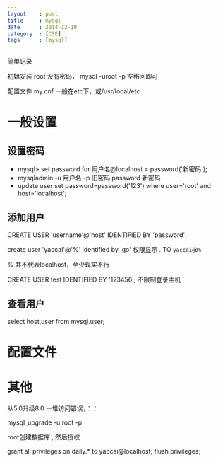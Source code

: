 ```yaml
---
layout    : post
title     : mysql
date      : 2014-12-10
category  : [CSE]
tags      : [mysql]
---
```


简单记录

<!-- more -->

初始安装 root 没有密码， mysql -uroot -p 空格回即可

配置文件 my.cnf 一般在etc下，或/usr/local/etc


# 一般设置

## 设置密码

- mysql> set password for 用户名@localhost = password('新密码'); 
- mysqladmin -u 用户名 -p 旧密码 password 新密码 
- update user set password=password('123') where user='root' and host='localhost'; 

## 添加用户

CREATE USER 'username'@'host' IDENTIFIED BY 'password';

create user 'yaccai'@'%' identified by 'go'  权限显示   *.* TO `yaccai`@`%`

% 并不代表localhost，至少现实不行


 CREATE USER test IDENTIFIED BY '123456'; 不限制登录主机 

## 查看用户

select host,user from mysql.user; 

# 配置文件


# 其他

从5.0升级8.0 一堆访问错误，：：

mysql_upgrade -u root -p 

 root创建数据库 , 然后授权

grant all privileges on daily.* to yaccai@localhost; 
flush privileges;
